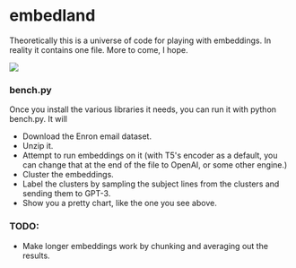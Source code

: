 # embedland
Theoretically this is a universe of code for playing with embeddings. In reality it contains one file. More to come, I hope.

![](https://user-images.githubusercontent.com/279531/221034510-aa4084a9-86dd-4ddc-99de-8718acd211b4.png)

### bench.py

Once you install the various libraries it needs, you can run it with python bench.py. It will
* Download the Enron email dataset.
* Unzip it.
* Attempt to run embeddings on it (with T5's encoder as a default, you can change that at the end of the file to OpenAI, or some other engine.)
* Cluster the embeddings.
* Label the clusters by sampling the subject lines from the clusters and sending them to GPT-3.
* Show you a pretty chart, like the one you see above. 

### TODO:
* Make longer embeddings work by chunking and averaging out the results.
